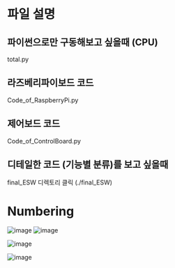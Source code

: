 # 파일 설명

## 파이썬으로만 구동해보고 싶을때 (CPU)
total.py

## 라즈베리파이보드 코드
Code_of_RaspberryPi.py

## 제어보드 코드
Code_of_ControlBoard.py

## 디테일한 코드 (기능별 분류)를 보고 싶을때
final_ESW 디렉토리 클릭 (./final_ESW)

# Numbering
![image](https://user-images.githubusercontent.com/68888169/201866626-dbf5227a-729c-4310-8d66-c3c9cda3a6ac.png)
![image](https://user-images.githubusercontent.com/68888169/201867211-3a3071a9-c091-4e44-9cee-e1e4bde015d9.png)


![image](https://user-images.githubusercontent.com/68888169/201863414-0c5a10d3-9d01-4ec9-96c5-096d8a3ae227.png)

![image](https://user-images.githubusercontent.com/68888169/201863480-db6604af-6ddf-4999-b754-d790ed7b115f.png)

